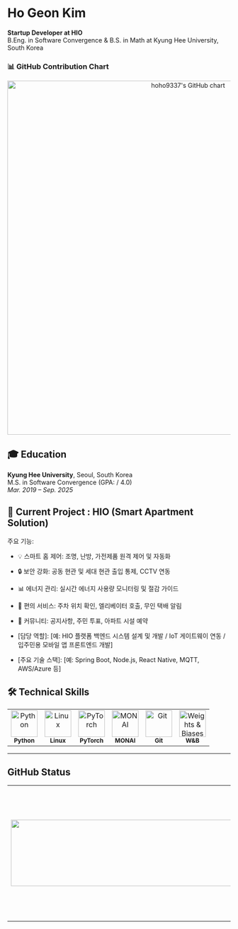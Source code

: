 
# Ho Geon Kim
**Startup Developer at HIO**</br>
B.Eng. in Software Convergence & B.S. in Math at Kyung Hee University, South Korea

<h3 align="left">📊 GitHub Contribution Chart</h3>

<p align="center">
  <img src="https://ghchart.rshah.org/hoho9337" alt="hoho9337's GitHub chart" width="800"/>
</p>


## 🎓 Education

**Kyung Hee University**, Seoul, South Korea  
  M.S. in Software Convergence (GPA: / 4.0)  
  *Mar. 2019 – Sep. 2025*
  
## 🚀 Current Project : HIO (Smart Apartment Solution)

주요 기능:

- 💡 스마트 홈 제어: 조명, 난방, 가전제품 원격 제어 및 자동화

- 🔒 보안 강화: 공동 현관 및 세대 현관 출입 통제, CCTV 연동

- 📊 에너지 관리: 실시간 에너지 사용량 모니터링 및 절감 가이드

- 🚗 편의 서비스: 주차 위치 확인, 엘리베이터 호출, 무인 택배 알림

- 💬 커뮤니티: 공지사항, 주민 투표, 아파트 시설 예약

- [담당 역할]: [예: HIO 플랫폼 백엔드 시스템 설계 및 개발 / IoT 게이트웨이 연동 / 입주민용 모바일 앱 프론트엔드 개발]

- [주요 기술 스택]: [예: Spring Boot, Node.js, React Native, MQTT, AWS/Azure 등]

## 🛠 Technical Skills

<table align="center">
  <tr align="center">
    <td>
        <img src="https://www.vectorlogo.zone/logos/python/python-icon.svg" alt="Python" width="60" height="60"/><br/>
        <sub><b>Python</b></sub>
      </a>
    </td>
    <td>
        <img src="https://www.vectorlogo.zone/logos/linux/linux-icon.svg" alt="Linux" width="60" height="60"/><br/>
        <sub><b>Linux</b></sub>
      </a>
    </td>
    <td>
        <img src="https://www.vectorlogo.zone/logos/pytorch/pytorch-icon.svg" alt="PyTorch" width="60" height="60"/><br/>
        <sub><b>PyTorch</b></sub>
      </a>
    </td>
    <td>
        <img src="https://avatars.githubusercontent.com/u/56449156?s=48&v=4" alt="MONAI" width="60" height="60"/><br/>
        <sub><b>MONAI</b></sub>
      </a>
    </td>
    <td>
        <img src="https://www.vectorlogo.zone/logos/git-scm/git-scm-icon.svg" alt="Git" width="60" height="60"/><br/>
        <sub><b>Git</b></sub>
      </a>
    </td>
    <td>
        <img src="https://www.vectorlogo.zone/logos/wandbai/wandbai-icon.svg" alt="Weights & Biases" width="60" height="60"/><br/>
        <sub><b>W&B</b></sub>
      </a>
    </td>
  </tr>
</table>    


---
## GitHub Status

<table>
  <tr>
    <td>
      <img src="https://github-readme-stats.vercel.app/api?username=hoho9337&count_private=true&hide=issues,contribs&show_icons=true&theme=dark" width="515" height="150"/>
    </td>
    <td>
      <img src="https://github-readme-stats.vercel.app/api/top-langs/?username=hoho9337&layout=compact&theme=dark" width="300"/>
    </td>
  </tr>
</table>  

